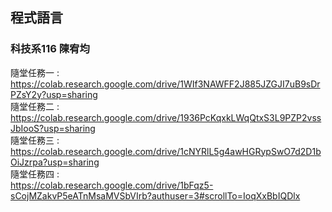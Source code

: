 <h2>程式語言</h2>
<h3>科技系116 陳宥均</h3>

隨堂任務一 : </br>
https://colab.research.google.com/drive/1WIf3NAWFF2J885JZGJI7uB9sDrPZsY2y?usp=sharing </br>
隨堂任務二 : </br>
https://colab.research.google.com/drive/1936PcKqxkLWqQtxS3L9PZP2vssJbIooS?usp=sharing </br>
隨堂任務三 : </br>
https://colab.research.google.com/drive/1cNYRlL5g4awHGRypSwO7d2D1bOiJzrpa?usp=sharing </br>
隨堂任務四 : </br>
https://colab.research.google.com/drive/1bFqz5-sCojMZakvP5eATnMsaMVSbVIrb?authuser=3#scrollTo=IoqXxBbIQDlx </br>
